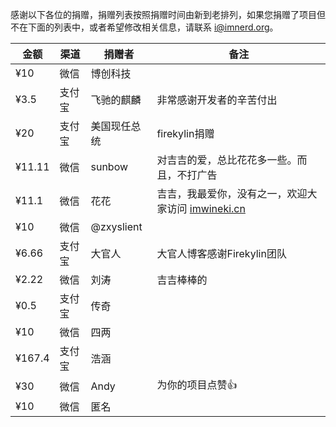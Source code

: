 感谢以下各位的捐赠，捐赠列表按照捐赠时间由新到老排列，如果您捐赠了项目但不在下面的列表中，或者希望修改相关信息，请联系 <i@imnerd.org>。

| 金额 | 渠道 | 捐赠者 | 备注 |
|------|------|--------|------|
| ¥10 | 微信 | 博创科技 | |
| ¥3.5 | 支付宝 | 飞驰的麒麟 | 非常感谢开发者的辛苦付出 |
| ¥20  | 支付宝 | 美国现任总统 | firekylin捐赠 |
| ¥11.11  |  微信 | sunbow | 对吉吉的爱，总比花花多一些。而且，不打广告 |
| ¥11.1   | 微信 | 花花 | 吉吉，我最爱你，没有之一，欢迎大家访问 [imwineki.cn](https://imwineki.cn) |
| ¥10  | 微信 | @zxyslient | |
| ¥6.66 | 支付宝 | 大官人 | 大官人博客感谢Firekylin团队 |
| ¥2.22 | 微信 | 刘涛 |吉吉棒棒的|
| ¥0.5 | 支付宝 | 传奇 |      |
| ¥10 | 微信  | 四两  |       |
| ¥167.4 | 支付宝 | 浩涵 |     |
| ¥30  | 微信  | Andy  |为你的项目点赞👍|
| ¥10  | 微信  | 匿名  |     |
